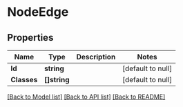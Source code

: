 # NodeEdge

## Properties
Name | Type | Description | Notes
------------ | ------------- | ------------- | -------------
**Id** | **string** |  | [default to null]
**Classes** | **[]string** |  | [default to null]

[[Back to Model list]](../README.md#documentation-for-models) [[Back to API list]](../README.md#documentation-for-api-endpoints) [[Back to README]](../README.md)


